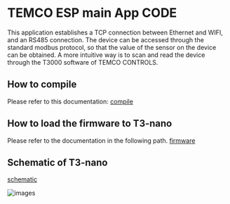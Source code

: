 
# TEMCO ESP main App CODE

This application establishes a TCP connection between Ethernet and WIFI, and an RS485 connection. The device can be accessed through the standard modbus protocol, so that the value of the sensor on the device can be obtained. A more intuitive way is to scan and read the device through the T3000 software of TEMCO CONTROLS.


## How to compile

Please refer to this documentation:
[compile](https://github.com/temcocontrols/T3-programmable-controller-on-ESP32/blob/master/Documents/How%20to%20compile.txt)

## How to load the firmware to T3-nano
Please refer to the documentation in the following path.
[firmware](https://github.com/temcocontrols/T3-programmable-controller-on-ESP32/blob/master/Documents/Bootloader%20update%20guide%20for%20T3.pdf)

## Schematic of T3-nano
[schematic](https://github.com/temcocontrols/T3-programmable-controller-on-ESP32/blob/master/Documents/T3_Nano_Schematic.pdf)

![images](https://github.com/temcocontrols/T3-programmable-controller-on-ESP32/blob/master/Documents/t3nano.jpg)